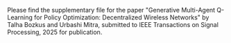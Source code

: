 Please find the supplementary file for the paper "Generative Multi-Agent Q-Learning for Policy Optimization: Decentralized Wireless Networks" by Talha Bozkus and Urbashi Mitra, submitted to IEEE Transactions on Signal Processing, 2025 for publication.
